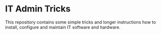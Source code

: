 # IT Admin Tricks

This repository contains some simple tricks and longer instructions how to install, configure and maintain IT software and hardware.
